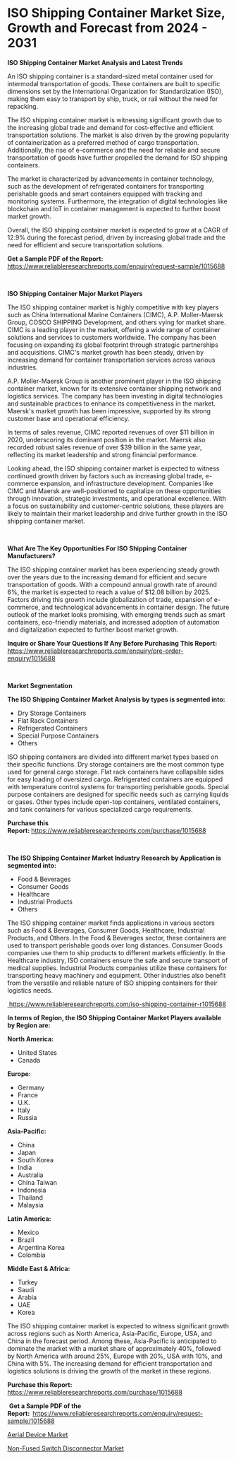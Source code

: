 <p><h1>ISO Shipping Container Market Size, Growth and Forecast from 2024 - 2031</h1></p><p><strong>ISO Shipping Container Market Analysis and Latest Trends</strong></p>
<p><p>An ISO shipping container is a standard-sized metal container used for intermodal transportation of goods. These containers are built to specific dimensions set by the International Organization for Standardization (ISO), making them easy to transport by ship, truck, or rail without the need for repacking.</p><p>The ISO shipping container market is witnessing significant growth due to the increasing global trade and demand for cost-effective and efficient transportation solutions. The market is also driven by the growing popularity of containerization as a preferred method of cargo transportation. Additionally, the rise of e-commerce and the need for reliable and secure transportation of goods have further propelled the demand for ISO shipping containers.</p><p>The market is characterized by advancements in container technology, such as the development of refrigerated containers for transporting perishable goods and smart containers equipped with tracking and monitoring systems. Furthermore, the integration of digital technologies like blockchain and IoT in container management is expected to further boost market growth.</p><p>Overall, the ISO shipping container market is expected to grow at a CAGR of 12.9% during the forecast period, driven by increasing global trade and the need for efficient and secure transportation solutions.</p></p>
<p><strong>Get a Sample PDF of the Report:&nbsp;</strong> <a href="https://www.reliableresearchreports.com/enquiry/request-sample/1015688">https://www.reliableresearchreports.com/enquiry/request-sample/1015688</a></p>
<p>&nbsp;</p>
<p><strong>ISO Shipping Container Major Market Players</strong></p>
<p><p>The ISO shipping container market is highly competitive with key players such as China International Marine Containers (CIMC), A.P. Moller-Maersk Group, COSCO SHIPPING Development, and others vying for market share. CIMC is a leading player in the market, offering a wide range of container solutions and services to customers worldwide. The company has been focusing on expanding its global footprint through strategic partnerships and acquisitions. CIMC's market growth has been steady, driven by increasing demand for container transportation services across various industries.</p><p>A.P. Moller-Maersk Group is another prominent player in the ISO shipping container market, known for its extensive container shipping network and logistics services. The company has been investing in digital technologies and sustainable practices to enhance its competitiveness in the market. Maersk's market growth has been impressive, supported by its strong customer base and operational efficiency.</p><p>In terms of sales revenue, CIMC reported revenues of over $11 billion in 2020, underscoring its dominant position in the market. Maersk also recorded robust sales revenue of over $39 billion in the same year, reflecting its market leadership and strong financial performance.</p><p>Looking ahead, the ISO shipping container market is expected to witness continued growth driven by factors such as increasing global trade, e-commerce expansion, and infrastructure development. Companies like CIMC and Maersk are well-positioned to capitalize on these opportunities through innovation, strategic investments, and operational excellence. With a focus on sustainability and customer-centric solutions, these players are likely to maintain their market leadership and drive further growth in the ISO shipping container market.</p></p>
<p>&nbsp;</p>
<p><strong>What Are The Key Opportunities For ISO Shipping Container Manufacturers?</strong></p>
<p><p>The ISO shipping container market has been experiencing steady growth over the years due to the increasing demand for efficient and secure transportation of goods. With a compound annual growth rate of around 6%, the market is expected to reach a value of $12.08 billion by 2025. Factors driving this growth include globalization of trade, expansion of e-commerce, and technological advancements in container design. The future outlook of the market looks promising, with emerging trends such as smart containers, eco-friendly materials, and increased adoption of automation and digitalization expected to further boost market growth.</p></p>
<p><strong>Inquire or Share Your Questions If Any Before Purchasing This Report:</strong> <a href="https://www.reliableresearchreports.com/enquiry/pre-order-enquiry/1015688">https://www.reliableresearchreports.com/enquiry/pre-order-enquiry/1015688</a></p>
<p>&nbsp;</p>
<p><strong>Market Segmentation</strong></p>
<p><strong>The ISO Shipping Container Market Analysis by types is segmented into:</strong></p>
<p><ul><li>Dry Storage Containers</li><li>Flat Rack Containers</li><li>Refrigerated Containers</li><li>Special Purpose Containers</li><li>Others</li></ul></p>
<p><p>ISO shipping containers are divided into different market types based on their specific functions. Dry storage containers are the most common type used for general cargo storage. Flat rack containers have collapsible sides for easy loading of oversized cargo. Refrigerated containers are equipped with temperature control systems for transporting perishable goods. Special purpose containers are designed for specific needs such as carrying liquids or gases. Other types include open-top containers, ventilated containers, and tank containers for various specialized cargo requirements.</p></p>
<p><strong>Purchase this Report:&nbsp;</strong><a href="https://www.reliableresearchreports.com/purchase/1015688">https://www.reliableresearchreports.com/purchase/1015688</a></p>
<p>&nbsp;</p>
<p><strong>The ISO Shipping Container Market Industry Research by Application is segmented into:</strong></p>
<p><ul><li>Food & Beverages</li><li>Consumer Goods</li><li>Healthcare</li><li>Industrial Products</li><li>Others</li></ul></p>
<p><p>The ISO shipping container market finds applications in various sectors such as Food & Beverages, Consumer Goods, Healthcare, Industrial Products, and Others. In the Food & Beverages sector, these containers are used to transport perishable goods over long distances. Consumer Goods companies use them to ship products to different markets efficiently. In the Healthcare industry, ISO containers ensure the safe and secure transport of medical supplies. Industrial Products companies utilize these containers for transporting heavy machinery and equipment. Other industries also benefit from the versatile and reliable nature of ISO shipping containers for their logistics needs.</p></p>
<p><a href="https://www.reliableresearchreports.com/iso-shipping-container-r1015688">&nbsp;https://www.reliableresearchreports.com/iso-shipping-container-r1015688</a></p>
<p><strong>In terms of Region, the ISO Shipping Container Market Players available by Region are:</strong></p>
<p>
    <p> <strong> North America: </strong>
        <ul>
            <li>United States</li>
            <li>Canada</li>
        </ul>
        </p> 
    <p> <strong> Europe: </strong>
        <ul>
            <li>Germany</li>
            <li>France</li>
            <li>U.K.</li>
            <li>Italy</li>
            <li>Russia</li>
        </ul>
        </p> 
    <p> <strong> Asia-Pacific: </strong>
        <ul>
            <li>China</li>
            <li>Japan</li>
            <li>South Korea</li>
            <li>India</li>
            <li>Australia</li>
            <li>China Taiwan</li>
            <li>Indonesia</li>
            <li>Thailand</li>
            <li>Malaysia</li>
        </ul>
        </p> 
    <p> <strong> Latin America: </strong>
        <ul>
            <li>Mexico</li>
            <li>Brazil</li>
            <li>Argentina Korea</li>
            <li>Colombia</li>
        </ul>
        </p> 
    <p> <strong> Middle East & Africa: </strong>
        <ul>
            <li>Turkey</li>
            <li>Saudi</li>
            <li>Arabia</li>
            <li>UAE</li>
            <li>Korea</li>
        </ul>
    </p>
    </p>
<p><p>The ISO shipping container market is expected to witness significant growth across regions such as North America, Asia-Pacific, Europe, USA, and China in the forecast period. Among these, Asia-Pacific is anticipated to dominate the market with a market share of approximately 40%, followed by North America with around 25%, Europe with 20%, USA with 10%, and China with 5%. The increasing demand for efficient transportation and logistics solutions is driving the growth of the market in these regions.</p></p>
<p><strong>Purchase this Report: </strong><a href="https://www.reliableresearchreports.com/purchase/1015688">https://www.reliableresearchreports.com/purchase/1015688</a></p>
<p>&nbsp;<strong>Get a Sample PDF of the Report:&nbsp;&nbsp;</strong><a href="https://www.reliableresearchreports.com/enquiry/request-sample/1015688">https://www.reliableresearchreports.com/enquiry/request-sample/1015688</a></p>
<p><strong></strong></p>
<p><p><a href="https://github.com/RichRobinson5/Market-Research-Report-List-4/blob/main/aerial-device-market.md">Aerial Device Market</a></p><p><a href="https://spotless-saver-8fd.notion.site/Non-Fused-Switch-Disconnector-Market-Analysis-Its-CAGR-Market-Segmentation-and-Global-Industry-Ove-42483ba74e0b4591828a72fafdd30422">Non-Fused Switch Disconnector Market</a></p></p>